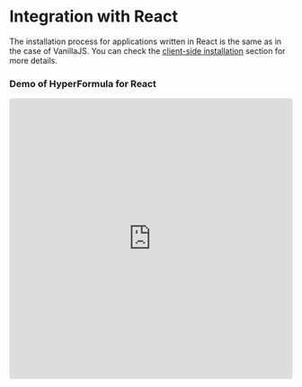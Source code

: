 # Integration with React

The installation process for applications written in React is the same as in the case of VanillaJS. You can check the [client-side installation](../getting-started/client-side.md) section for more details.

### Demo of HyperFormula for React

<iframe
   src="https://codesandbox.io/embed/github/handsontable/hyperformula-demos/tree/develop/react-demo?autoresize=1&fontsize=14&hidenavigation=1&theme=dark&view=preview"
   style="width:100%; height:500px; border:0; border-radius: 4px; overflow:hidden;"
   title="handsontable/hyperformula-demos: basic-usage"
   allow="accelerometer; ambient-light-sensor; camera; encrypted-media; geolocation; gyroscope; hid; microphone; midi; payment; usb; vr; xr-spatial-tracking"
   sandbox="allow-autoplay allow-forms allow-modals allow-popups allow-presentation allow-same-origin allow-scripts"
/>



